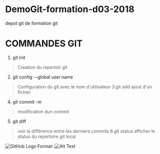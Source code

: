 # DemoGit-formation-d03-2018
depot git de formation git

# **COMMANDES GIT**
1. git init
 > Creation du repertoir git
2. git config --global user.name
 > Configuration du git avec le nom d'utilisateur
3.git add
 > ajout d'un fichier
 4. git commit -m
 > modification dun commit
5. git diff
 > voir la différence entre les derniers commits
6.git status
 > afficher le status du repertoire git local
 
 
 ![GitHub Logo](logo.png)
Format: ![Alt Text](url)

